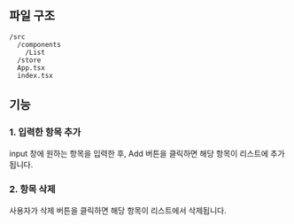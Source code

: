## 파일 구조

```
/src
  /components
    /List
  /store
  App.tsx
  index.tsx
```

## 기능

### 1. 입력한 항목 추가

input 창에 원하는 항목을 입력한 후, Add 버튼을 클릭하면 해당 항목이 리스트에 추가됩니다.

### 2. 항목 삭제

사용자가 삭제 버튼을 클릭하면 해당 항목이 리스트에서 삭제됩니다.


